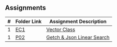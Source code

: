 ## Assignments
|   #   | Folder Link | Assignment Description |
| :---: | ----------- | ---------------------- |
|   1   | [EC1](./P01)   | [Vector Class](./P01/README.md)         |
|   1   | [P02](./P02)   | [Getch & Json Linear Search](./P02/README.md)  |

